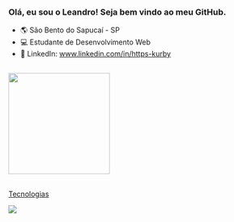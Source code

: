 ### Olá, eu sou o Leandro! Seja bem vindo ao meu GitHub.

- 🌎 São Bento do Sapucaí - SP
- 💻 Estudante de Desenvolvimento Web
- 🔗 LinkedIn: www.linkedin.com/in/https-kurby

##

<div>
  <a href="https://github.com/leandro-kurby"/>
  <img height="200em" src="https://github-readme-stats.vercel.app/api?username=leandro-kurby&show_icons=true&theme=default&include_all_commits=true&count_private=true"/>
</div>

<div><br>
 <p>Tecnologias</p>
 <img src="https://skillicons.dev/icons?i=html,css,javascript,react, styled-components,typescript,express,postgres" />
</div>

